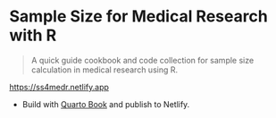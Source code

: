 # Sample Size for Medical Research with R

> A quick guide cookbook and code collection for sample size calculation in medical research using R.

https://ss4medr.netlify.app


- Build with [Quarto Book](https://quarto.org) and publish to Netlify.
